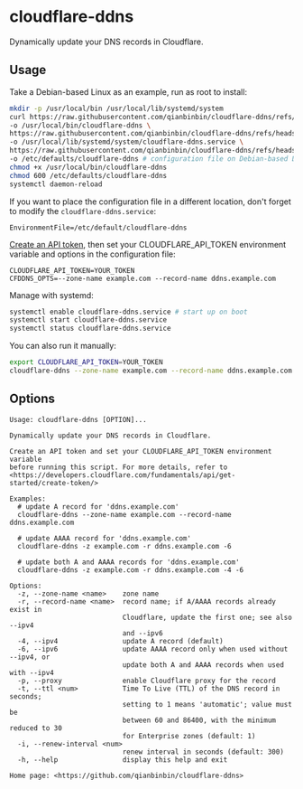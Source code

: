 # cloudflare-ddns

Dynamically update your DNS records in Cloudflare.

## Usage

Take a Debian-based Linux as an example, run as root to install:

```sh
mkdir -p /usr/local/bin /usr/local/lib/systemd/system
curl https://raw.githubusercontent.com/qianbinbin/cloudflare-ddns/refs/heads/master/cloudflare-ddns.sh \
-o /usr/local/bin/cloudflare-ddns \
https://raw.githubusercontent.com/qianbinbin/cloudflare-ddns/refs/heads/master/cloudflare-ddns.service \
-o /usr/local/lib/systemd/system/cloudflare-ddns.service \
https://raw.githubusercontent.com/qianbinbin/cloudflare-ddns/refs/heads/master/cloudflare-ddns.conf \
-o /etc/defaults/cloudflare-ddns # configuration file on Debian-based Linux
chmod +x /usr/local/bin/cloudflare-ddns
chmod 600 /etc/defaults/cloudflare-ddns
systemctl daemon-reload
```

If you want to place the configuration file in a different location,
don't forget to modify the `cloudflare-ddns.service`:

```
EnvironmentFile=/etc/default/cloudflare-ddns
```

[Create an API token](https://developers.cloudflare.com/fundamentals/api/get-started/create-token/),
then set your CLOUDFLARE\_API\_TOKEN environment variable and options in the configuration file:

```
CLOUDFLARE_API_TOKEN=YOUR_TOKEN
CFDDNS_OPTS=--zone-name example.com --record-name ddns.example.com
```

Manage with systemd:

```sh
systemctl enable cloudflare-ddns.service # start up on boot
systemctl start cloudflare-ddns.service
systemctl status cloudflare-ddns.service
```

You can also run it manually:

```sh
export CLOUDFLARE_API_TOKEN=YOUR_TOKEN
cloudflare-ddns --zone-name example.com --record-name ddns.example.com
```

## Options

```
Usage: cloudflare-ddns [OPTION]...

Dynamically update your DNS records in Cloudflare.

Create an API token and set your CLOUDFLARE_API_TOKEN environment variable
before running this script. For more details, refer to
<https://developers.cloudflare.com/fundamentals/api/get-started/create-token/>

Examples:
  # update A record for 'ddns.example.com'
  cloudflare-ddns --zone-name example.com --record-name ddns.example.com

  # update AAAA record for 'ddns.example.com'
  cloudflare-ddns -z example.com -r ddns.example.com -6

  # update both A and AAAA records for 'ddns.example.com'
  cloudflare-ddns -z example.com -r ddns.example.com -4 -6

Options:
  -z, --zone-name <name>    zone name
  -r, --record-name <name>  record name; if A/AAAA records already exist in
                            Cloudflare, update the first one; see also --ipv4
                            and --ipv6
  -4, --ipv4                update A record (default)
  -6, --ipv6                update AAAA record only when used without --ipv4, or
                            update both A and AAAA records when used with --ipv4
  -p, --proxy               enable Cloudflare proxy for the record
  -t, --ttl <num>           Time To Live (TTL) of the DNS record in seconds;
                            setting to 1 means 'automatic'; value must be
                            between 60 and 86400, with the minimum reduced to 30
                            for Enterprise zones (default: 1)
  -i, --renew-interval <num>
                            renew interval in seconds (default: 300)
  -h, --help                display this help and exit

Home page: <https://github.com/qianbinbin/cloudflare-ddns>
```
